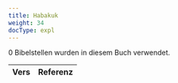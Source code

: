 ```yaml
---
title: Habakuk
weight: 34
docType: expl
---
```


0 Bibelstellen wurden in diesem Buch verwendet.

| Vers | Referenz |
|-------|-----------|
